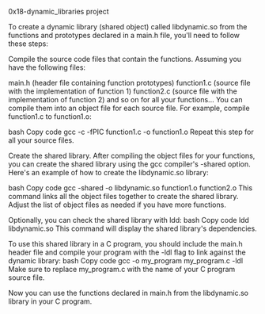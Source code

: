 0x18-dynamic_libraries project


To create a dynamic library (shared object) called libdynamic.so from the functions and prototypes declared in a main.h file, you'll need to follow these steps:

Compile the source code files that contain the functions.
Assuming you have the following files:

main.h (header file containing function prototypes)
function1.c (source file with the implementation of function 1)
function2.c (source file with the implementation of function 2)
and so on for all your functions...
You can compile them into an object file for each source file. For example, compile function1.c to function1.o:

bash
Copy code
gcc -c -fPIC function1.c -o function1.o
Repeat this step for all your source files.

Create the shared library.
After compiling the object files for your functions, you can create the shared library using the gcc compiler's -shared option. Here's an example of how to create the libdynamic.so library:

bash
Copy code
gcc -shared -o libdynamic.so function1.o function2.o
This command links all the object files together to create the shared library. Adjust the list of object files as needed if you have more functions.

Optionally, you can check the shared library with ldd:
bash
Copy code
ldd libdynamic.so
This command will display the shared library's dependencies.

To use this shared library in a C program, you should include the main.h header file and compile your program with the -ldl flag to link against the dynamic library:
bash
Copy code
gcc -o my_program my_program.c -ldl
Make sure to replace my_program.c with the name of your C program source file.

Now you can use the functions declared in main.h from the libdynamic.so library in your C program.